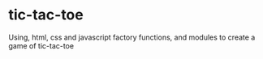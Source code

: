 # tic-tac-toe
Using, html, css and javascript factory functions, and modules to create a game of tic-tac-toe
